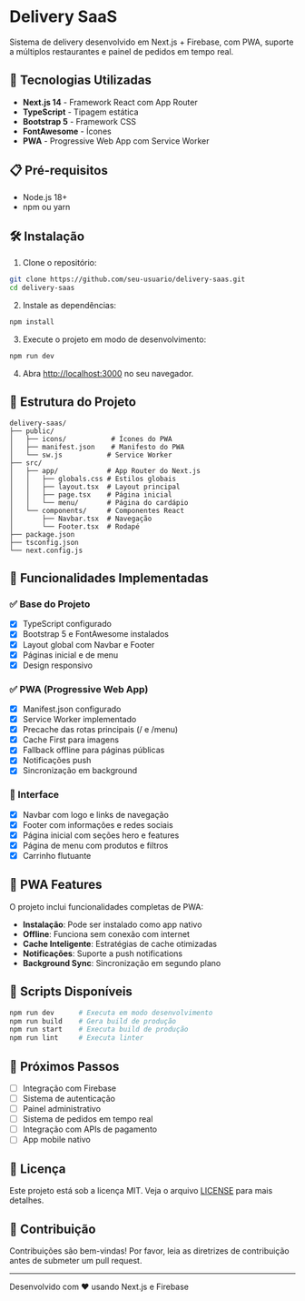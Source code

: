 # Delivery SaaS

Sistema de delivery desenvolvido em Next.js + Firebase, com PWA, suporte a múltiplos restaurantes e painel de pedidos em tempo real.

## 🚀 Tecnologias Utilizadas

- **Next.js 14** - Framework React com App Router
- **TypeScript** - Tipagem estática
- **Bootstrap 5** - Framework CSS
- **FontAwesome** - Ícones
- **PWA** - Progressive Web App com Service Worker

## 📋 Pré-requisitos

- Node.js 18+
- npm ou yarn

## 🛠️ Instalação

1. Clone o repositório:

```bash
git clone https://github.com/seu-usuario/delivery-saas.git
cd delivery-saas
```

2. Instale as dependências:

```bash
npm install
```

3. Execute o projeto em modo de desenvolvimento:

```bash
npm run dev
```

4. Abra [http://localhost:3000](http://localhost:3000) no seu navegador.

## 📁 Estrutura do Projeto

```
delivery-saas/
├── public/
│   ├── icons/           # Ícones do PWA
│   ├── manifest.json    # Manifesto do PWA
│   └── sw.js           # Service Worker
├── src/
│   ├── app/            # App Router do Next.js
│   │   ├── globals.css # Estilos globais
│   │   ├── layout.tsx  # Layout principal
│   │   ├── page.tsx    # Página inicial
│   │   └── menu/       # Página do cardápio
│   └── components/     # Componentes React
│       ├── Navbar.tsx  # Navegação
│       └── Footer.tsx  # Rodapé
├── package.json
├── tsconfig.json
└── next.config.js
```

## 🔧 Funcionalidades Implementadas

### ✅ Base do Projeto

- [x] TypeScript configurado
- [x] Bootstrap 5 e FontAwesome instalados
- [x] Layout global com Navbar e Footer
- [x] Páginas inicial e de menu
- [x] Design responsivo

### ✅ PWA (Progressive Web App)

- [x] Manifest.json configurado
- [x] Service Worker implementado
- [x] Precache das rotas principais (/ e /menu)
- [x] Cache First para imagens
- [x] Fallback offline para páginas públicas
- [x] Notificações push
- [x] Sincronização em background

### 🎨 Interface

- [x] Navbar com logo e links de navegação
- [x] Footer com informações e redes sociais
- [x] Página inicial com seções hero e features
- [x] Página de menu com produtos e filtros
- [x] Carrinho flutuante

## 📱 PWA Features

O projeto inclui funcionalidades completas de PWA:

- **Instalação**: Pode ser instalado como app nativo
- **Offline**: Funciona sem conexão com internet
- **Cache Inteligente**: Estratégias de cache otimizadas
- **Notificações**: Suporte a push notifications
- **Background Sync**: Sincronização em segundo plano

## 🚀 Scripts Disponíveis

```bash
npm run dev      # Executa em modo desenvolvimento
npm run build    # Gera build de produção
npm run start    # Executa build de produção
npm run lint     # Executa linter
```

## 🔮 Próximos Passos

- [ ] Integração com Firebase
- [ ] Sistema de autenticação
- [ ] Painel administrativo
- [ ] Sistema de pedidos em tempo real
- [ ] Integração com APIs de pagamento
- [ ] App mobile nativo

## 📄 Licença

Este projeto está sob a licença MIT. Veja o arquivo [LICENSE](LICENSE) para mais detalhes.

## 🤝 Contribuição

Contribuições são bem-vindas! Por favor, leia as diretrizes de contribuição antes de submeter um pull request.

---

Desenvolvido com ❤️ usando Next.js e Firebase
